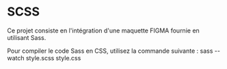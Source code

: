 # SCSS
 
Ce projet consiste en l'intégration d'une maquette FIGMA fournie en utilisant Sass.

Pour compiler le code Sass en CSS, utilisez la commande suivante :
sass --watch style.scss style.css